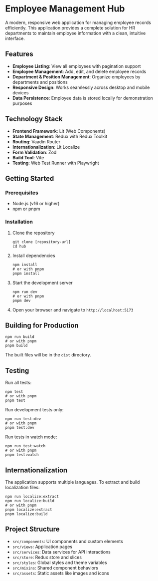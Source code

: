 # Employee Management Hub

A modern, responsive web application for managing employee records efficiently. This application provides a complete solution for HR departments to maintain employee information with a clean, intuitive interface.

## Features

- **Employee Listing**: View all employees with pagination support
- **Employee Management**: Add, edit, and delete employee records
- **Department & Position Management**: Organize employees by departments and positions
- **Responsive Design**: Works seamlessly across desktop and mobile devices
- **Data Persistence**: Employee data is stored locally for demonstration purposes

## Technology Stack

- **Frontend Framework**: Lit (Web Components)
- **State Management**: Redux with Redux Toolkit
- **Routing**: Vaadin Router
- **Internationalization**: Lit Localize
- **Form Validation**: Zod
- **Build Tool**: Vite
- **Testing**: Web Test Runner with Playwright

## Getting Started

### Prerequisites

- Node.js (v16 or higher)
- npm or pnpm

### Installation

1. Clone the repository

   ```
   git clone [repository-url]
   cd hub
   ```

2. Install dependencies

   ```
   npm install
   # or with pnpm
   pnpm install
   ```

3. Start the development server

   ```
   npm run dev
   # or with pnpm
   pnpm dev
   ```

4. Open your browser and navigate to `http://localhost:5173`

## Building for Production

```
npm run build
# or with pnpm
pnpm build
```

The built files will be in the `dist` directory.

## Testing

Run all tests:

```
npm test
# or with pnpm
pnpm test
```

Run development tests only:

```
npm run test:dev
# or with pnpm
pnpm test:dev
```

Run tests in watch mode:

```
npm run test:watch
# or with pnpm
pnpm test:watch
```

## Internationalization

The application supports multiple languages. To extract and build localization files:

```
npm run localize:extract
npm run localize:build
# or with pnpm
pnpm localize:extract
pnpm localize:build
```

## Project Structure

- `src/components`: UI components and custom elements
- `src/views`: Application pages
- `src/services`: Data services for API interactions
- `src/store`: Redux store and slices
- `src/styles`: Global styles and theme variables
- `src/mixins`: Shared component behaviors
- `src/assets`: Static assets like images and icons

